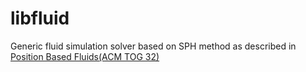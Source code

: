 libfluid
========

Generic fluid simulation solver based on SPH method as described in [Position Based Fluids(ACM TOG 32)](http://mmacklin.com/pbf_sig_preprint.pdf)

